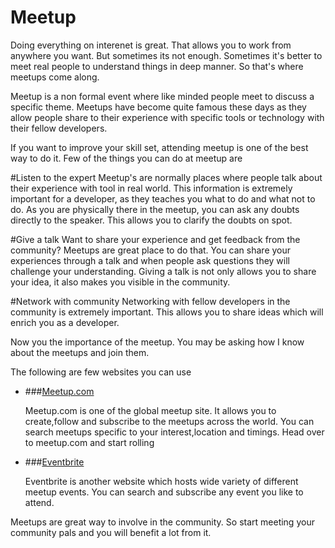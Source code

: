 # Meetup

Doing everything on interenet is great. That allows you to work from anywhere you want. But sometimes its not enough. Sometimes it's better to meet real people to understand things in deep manner. So that's where meetups come along.

Meetup is a non formal event where like minded people meet to discuss a specific theme. Meetups have become quite famous these days as they allow people share to their experience with specific tools or technology with their fellow developers.

If you want to improve your skill set, attending meetup is one of the best way to do it. Few of the things you can do at meetup are

#Listen to the expert
Meetup's are normally places where people talk about their experience with tool in real world. This information is extremely important for a developer, as they teaches you what to do and what not to do. As you are physically there in the meetup, you can ask any doubts directly to the speaker. This allows you to clarify the doubts on spot.

#Give a talk
Want to share your experience and get feedback from the community? Meetups are great place to do that. You can  share your experiences through a talk and when people ask questions they will challenge your understanding. Giving a talk is not only allows you to share your idea, it also makes you visible in the community.

#Network with community
Networking with fellow developers in the community is extremely important. This allows you to share ideas which will enrich you as a developer.

Now you the importance of the meetup. You may be asking how I know about the meetups and join them.

The following are few websites you can use

* ###[Meetup.com](http://www.meetup.com)

    Meetup.com is one of the global meetup site. It allows you to create,follow and subscribe to the meetups across the world. You can search meetups specific to your interest,location and timings. Head over to meetup.com and start rolling

* ###[Eventbrite](http://www.eventbrite.com)

    Eventbrite is another website which hosts wide variety of different meetup events. You can search and subscribe any event you like to attend.

Meetups are great way to involve in the community. So start meeting your community pals and you will benefit a lot from it.






